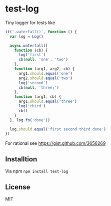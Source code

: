 # test-log

Tiny logger for tests like

``` javascript
it('.waterfall()', function () {
  var log = Log()

  async.waterfall([
    function (cb) {
      log('first')
      cb(null, 'one', 'two')
    },
    function (arg1, arg2, cb) {
      arg1.should.equal('one')
      arg2.should.equal('two')
      log('second')
      cb(null, 'three;')
    },
    function (arg1, cb) {
      arg1.should.equal('three')
      log('third')
      cb()
    }
  ], log.fn('done'))

  log.should.equal('first second third done')
})
```
For rational see https://gist.github.com/3656269

## Installtion

Via npm `npm install test-log`

## License

MIT